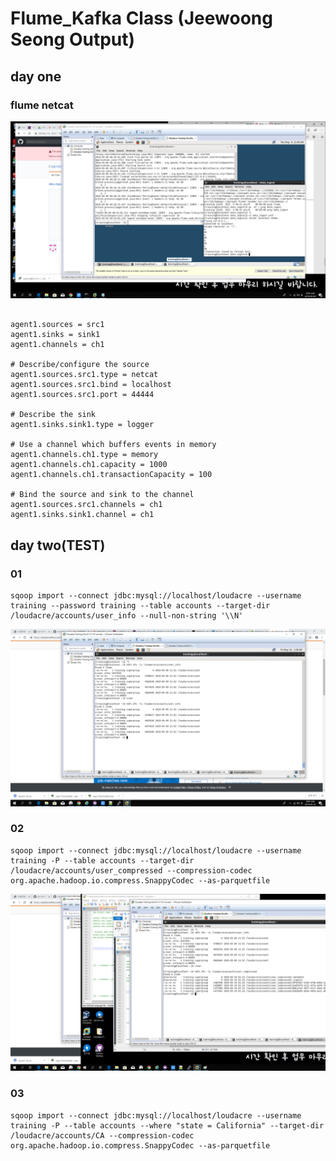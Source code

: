 # Flume_Kafka Class (Jeewoong Seong Output)

## day one

### flume netcat

![output.png](output.png)

```

agent1.sources = src1
agent1.sinks = sink1
agent1.channels = ch1

# Describe/configure the source
agent1.sources.src1.type = netcat
agent1.sources.src1.bind = localhost
agent1.sources.src1.port = 44444

# Describe the sink
agent1.sinks.sink1.type = logger

# Use a channel which buffers events in memory
agent1.channels.ch1.type = memory
agent1.channels.ch1.capacity = 1000
agent1.channels.ch1.transactionCapacity = 100

# Bind the source and sink to the channel
agent1.sources.src1.channels = ch1
agent1.sinks.sink1.channel = ch1

```

## day two(TEST)




### 01
```
sqoop import --connect jdbc:mysql://localhost/loudacre --username training --password training --table accounts --target-dir /loudacre/accounts/user_info --null-non-string '\\N'
```
![git01.png](git01.png)
### 02

```
sqoop import --connect jdbc:mysql://localhost/loudacre --username training -P --table accounts --target-dir /loudacre/accounts/user_compressed --compression-codec org.apache.hadoop.io.compress.SnappyCodec --as-parquetfile
```

![git02.png](git02.png)
### 03

```
sqoop import --connect jdbc:mysql://localhost/loudacre --username training -P --table accounts --where "state = California" --target-dir /loudacre/accounts/CA --compression-codec org.apache.hadoop.io.compress.SnappyCodec --as-parquetfile
```